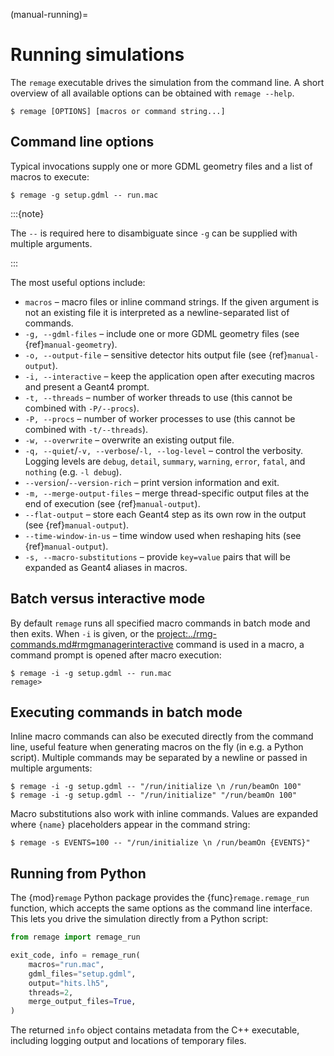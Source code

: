 (manual-running)=

# Running simulations

The `remage` executable drives the simulation from the command line. A short
overview of all available options can be obtained with `remage --help`.

```console
$ remage [OPTIONS] [macros or command string...]
```

## Command line options

Typical invocations supply one or more GDML geometry files and a list of macros
to execute:

```console
$ remage -g setup.gdml -- run.mac
```

:::{note}

The `--` is required here to disambiguate since `-g` can be supplied with
multiple arguments.

:::

The most useful options include:

- `macros` – macro files or inline command strings. If the given argument is not
  an existing file it is interpreted as a newline-separated list of commands.
- `-g, --gdml-files` – include one or more GDML geometry files (see
  {ref}`manual-geometry`).
- `-o, --output-file` – sensitive detector hits output file (see
  {ref}`manual-output`).
- `-i, --interactive` – keep the application open after executing macros and
  present a Geant4 prompt.
- `-t, --threads` – number of worker threads to use (this cannot be combined
  with `-P/--procs`).
- `-P, --procs` – number of worker processes to use (this cannot be combined
  with `-t/--threads`).
- `-w, --overwrite` – overwrite an existing output file.
- `-q, --quiet`/`-v, --verbose`/`-l, --log-level` – control the verbosity.
  Logging levels are `debug`, `detail`, `summary`, `warning`, `error`, `fatal`,
  and `nothing` (e.g. `-l debug`).
- `--version`/`--version-rich` – print version information and exit.
- `-m, --merge-output-files` – merge thread-specific output files at the end of
  execution (see {ref}`manual-output`).
- `--flat-output` – store each Geant4 step as its own row in the output (see
  {ref}`manual-output`).
- `--time-window-in-us` – time window used when reshaping hits (see
  {ref}`manual-output`).
- `-s, --macro-substitutions` – provide `key=value` pairs that will be expanded
  as Geant4 aliases in macros.

## Batch versus interactive mode

By default `remage` runs all specified macro commands in batch mode and then
exits. When `-i` is given, or the
<project:../rmg-commands.md#rmgmanagerinteractive> command is used in a macro, a
command prompt is opened after macro execution:

```console
$ remage -i -g setup.gdml -- run.mac
remage>
```

## Executing commands in batch mode

Inline macro commands can also be executed directly from the command line,
useful feature when generating macros on the fly (in e.g. a Python script).
Multiple commands may be separated by a newline or passed in multiple arguments:

```console
$ remage -i -g setup.gdml -- "/run/initialize \n /run/beamOn 100"
$ remage -i -g setup.gdml -- "/run/initialize" "/run/beamOn 100"
```

Macro substitutions also work with inline commands. Values are expanded where
`{name}` placeholders appear in the command string:

```console
$ remage -s EVENTS=100 -- "/run/initialize \n /run/beamOn {EVENTS}"
```

## Running from Python

The {mod}`remage` Python package provides the {func}`remage.remage_run`
function, which accepts the same options as the command line interface. This
lets you drive the simulation directly from a Python script:

```python
from remage import remage_run

exit_code, info = remage_run(
    macros="run.mac",
    gdml_files="setup.gdml",
    output="hits.lh5",
    threads=2,
    merge_output_files=True,
)
```

The returned `info` object contains metadata from the C++ executable, including
logging output and locations of temporary files.
